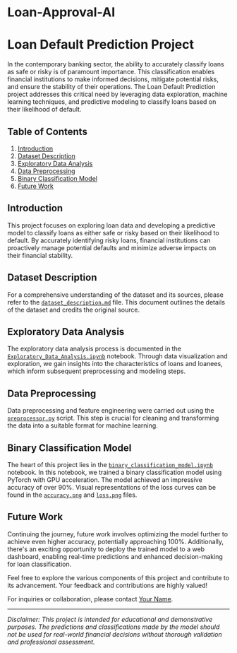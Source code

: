 # Loan-Approval-AI
# Loan Default Prediction Project

In the contemporary banking sector, the ability to accurately classify loans as safe or risky is of paramount importance. This classification enables financial institutions to make informed decisions, mitigate potential risks, and ensure the stability of their operations. The Loan Default Prediction project addresses this critical need by leveraging data exploration, machine learning techniques, and predictive modeling to classify loans based on their likelihood of default.

## Table of Contents

1. [Introduction](#introduction)
2. [Dataset Description](#dataset-description)
3. [Exploratory Data Analysis](#exploratory-data-analysis)
4. [Data Preprocessing](#data-preprocessing)
5. [Binary Classification Model](#binary-classification-model)
6. [Future Work](#future-work)

## Introduction

This project focuses on exploring loan data and developing a predictive model to classify loans as either safe or risky based on their likelihood to default. By accurately identifying risky loans, financial institutions can proactively manage potential defaults and minimize adverse impacts on their financial stability.

## Dataset Description

For a comprehensive understanding of the dataset and its sources, please refer to the [`dataset_description.md`](dataset_description.md) file. This document outlines the details of the dataset and credits the original source.

## Exploratory Data Analysis

The exploratory data analysis process is documented in the [`Exploratory_Data_Analysis.ipynb`](Exploratory_Data_Analysis.ipynb) notebook. Through data visualization and exploration, we gain insights into the characteristics of loans and loanees, which inform subsequent preprocessing and modeling steps.

## Data Preprocessing

Data preprocessing and feature engineering were carried out using the [`preprocessor.py`](preprocessor.py) script. This step is crucial for cleaning and transforming the data into a suitable format for machine learning. 

## Binary Classification Model

The heart of this project lies in the [`binary_classification_model.ipynb`](binary_classification_model.ipynb) notebook. In this notebook, we trained a binary classification model using PyTorch with GPU acceleration. The model achieved an impressive accuracy of over 90%. Visual representations of the loss curves can be found in the [`accuracy.png`](accuracy.png) and [`loss.png`](loss.png) files.

## Future Work

Continuing the journey, future work involves optimizing the model further to achieve even higher accuracy, potentially approaching 100%. Additionally, there's an exciting opportunity to deploy the trained model to a web dashboard, enabling real-time predictions and enhanced decision-making for loan classification.

Feel free to explore the various components of this project and contribute to its advancement. Your feedback and contributions are highly valued!

For inquiries or collaboration, please contact [Your Name](mailto:alberthunduza1@gmail.com).

---
*Disclaimer: This project is intended for educational and demonstrative purposes. The predictions and classifications made by the model should not be used for real-world financial decisions without thorough validation and professional assessment.*

